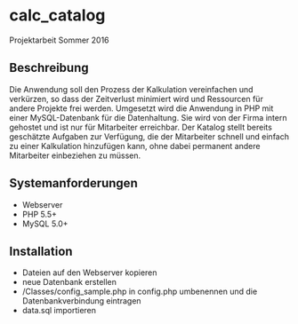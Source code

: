 # calc_catalog
Projektarbeit Sommer 2016

## Beschreibung

Die Anwendung soll den Prozess der Kalkulation vereinfachen und verkürzen, 
so dass der Zeitverlust minimiert wird und Ressourcen für andere Projekte 
frei werden. Umgesetzt wird die Anwendung in PHP mit einer MySQL-Datenbank 
für die Datenhaltung. Sie wird von der Firma intern gehostet und ist nur für 
Mitarbeiter erreichbar. Der Katalog stellt bereits geschätzte Aufgaben zur 
Verfügung, die der Mitarbeiter schnell und einfach zu einer Kalkulation 
hinzufügen kann, ohne dabei permanent andere Mitarbeiter einbeziehen zu müssen. 

## Systemanforderungen

- Webserver
- PHP 5.5+
- MySQL 5.0+

## Installation

- Dateien auf den Webserver kopieren
- neue Datenbank erstellen
- /Classes/config_sample.php in config.php umbenennen und die Datenbankverbindung eintragen
- data.sql importieren
